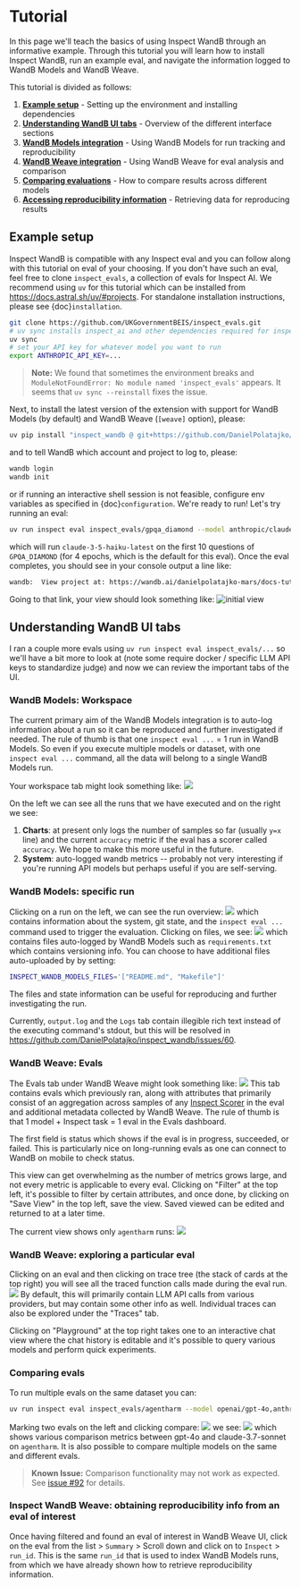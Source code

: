 # Tutorial
In this page we'll teach the basics of using Inspect WandB through an informative example.
Through this tutorial you will learn how to install Inspect WandB, run an example eval, and navigate the information logged to WandB Models and WandB Weave.

This tutorial is divided as follows:
1. [**Example setup**](#example-setup) - Setting up the environment and installing dependencies
2. [**Understanding WandB UI tabs**](#understanding-wandb-ui-tabs) - Overview of the different interface sections
3. [**WandB Models integration**](#wandb-models-workspace) - Using WandB Models for run tracking and reproducibility
4. [**WandB Weave integration**](#wandb-weave-evals) - Using WandB Weave for eval analysis and comparison
5. [**Comparing evaluations**](#comparing-evals) - How to compare results across different models
6. [**Accessing reproducibility information**](#inspect-wandb-weave-obtaining-reproducibility-info-from-an-eval-of-interest) - Retrieving data for reproducing results

## Example setup
Inspect WandB is compatible with any Inspect eval and you can follow along with this tutorial on eval of your choosing.
If you don't have such an eval, feel free to clone `inspect_evals`, a collection of evals for Inspect AI.
We recommend using `uv` for this tutorial which can be installed from https://docs.astral.sh/uv/#projects.
For standalone installation instructions, please see {doc}`installation`.


```bash
git clone https://github.com/UKGovernmentBEIS/inspect_evals.git
# uv sync installs inspect_ai and other dependencies required for inspect_evals
uv sync
# set your API key for whatever model you want to run
export ANTHROPIC_API_KEY=...
```
> **Note:** We found that sometimes the environment breaks and `ModuleNotFoundError: No module named 'inspect_evals'` appears. It seems that `uv sync --reinstall` fixes the issue.

Next, to install the latest version of the extension with support for WandB Models (by default) and WandB Weave (`[weave]` option), please:

```bash
uv pip install "inspect_wandb @ git+https://github.com/DanielPolatajko/inspect_wandb.git#[weave]"
```

and to tell WandB which account and project to log to, please:

```bash
wandb login
wandb init
```

or if running an interactive shell session is not feasible, configure env variables as specified in {doc}`configuration`.
We're ready to run! Let's try running an eval:
```bash
uv run inspect eval inspect_evals/gpqa_diamond --model anthropic/claude-3-5-haiku-latest --limit 10
```
which will run `claude-3-5-haiku-latest` on the first 10 questions of `GPQA_DIAMOND` (for 4 epochs, which is the default for this eval).
Once the eval completes, you should see in your console output a line like:
```bash
wandb:  View project at: https://wandb.ai/danielpolatajko-mars/docs-tutorial
```
Going to that link, your view should look something like:
![initial view](img/initial.png)

## Understanding WandB UI tabs
I ran a couple more evals using `uv run inspect eval inspect_evals/...` so we'll have a bit more to look at (note some require docker / specific LLM API keys to standardize judge) and now we can review the important tabs of the UI.

### WandB Models: Workspace
The current primary aim of the WandB Models integration is to auto-log information about a run so it can be reproduced and further investigated if needed.
The rule of thumb is that one `inspect eval ...` = 1 run in WandB Models. So even if you execute multiple models or dataset, with one `inspect eval ...` command, all the data will belong to a single WandB Models run. 

Your workspace tab might look something like:
![](img/workspace.png)

On the left we can see all the runs that we have executed and on the right we see:
1. **Charts**: at present only logs the number of samples so far (usually `y=x` line) and the current `accuracy` metric if the eval has a scorer called `accuracy`. We hope to make this more useful in the future.
2. **System**: auto-logged wandb metrics -- probably not very interesting if you're running API models but perhaps useful if you are self-serving. 

### WandB Models: specific run

Clicking on a run on the left, we can see the run overview:
![](img/run-models-overview.png)
which contains information about the system, git state, and the `inspect eval ...` command used to trigger the evaluation. 
Clicking on files, we see:
![](img/run-models-files.png)
which contains files auto-logged by WandB Models such as `requirements.txt` which contains versioning info.
You can choose to have additional files auto-uploaded by by setting:

```bash
INSPECT_WANDB_MODELS_FILES='["README.md", "Makefile"]'
```
The files and state information can be useful for reproducing and further investigating the run. 

Currently, `output.log` and the `Logs` tab contain illegible rich text instead of the executing command's stdout, but this will be resolved in https://github.com/DanielPolatajko/inspect_wandb/issues/60. 

### WandB Weave: Evals
The Evals tab under WandB Weave might look something like:
![](img/weave-evals.png)
This tab contains evals which previously ran, along with attributes that primarily consist of an aggregation across samples of any [Inspect Scorer](https://inspect.aisi.org.uk/scorers.html) in the eval and additional metadata collected by WandB Weave.
The rule of thumb is that 1 model + Inspect task = 1 eval in the Evals dashboard.

The first field is status which shows if the eval is in progress, succeeded, or failed. This is particularly nice on long-running evals as one can connect to WandB on mobile to check status.  

This view can get overwhelming as the number of metrics grows large, and not every metric is applicable to every eval.
Clicking on "Filter" at the top left, it's possible to filter by certain attributes, and once done, by clicking on "Save View" in the top left, save the view.
Saved viewed can be edited and returned to at a later time. 

The current view shows only `agentharm` runs:
![](img/filtered-view.png)

### WandB Weave: exploring a particular eval
Clicking on an eval and then clicking on trace tree (the stack of cards at the top right) you will see all the traced function calls made during the eval run.
![](img/trace.png)
By default, this will primarily contain LLM API calls from various providers, but may contain some other info as well. Individual traces can also be explored under the "Traces" tab.

Clicking on "Playground" at the top right takes one to an interactive chat view where the chat history is editable and it's possible to query various models and perform quick experiments.


### Comparing evals
To run multiple evals on the same dataset you can:
```bash
uv run inspect eval inspect_evals/agentharm --model openai/gpt-4o,anthropic/claude-3.7-sonnet-latest
```
Marking two evals on the left and clicking compare:
![](img/compare-enter.png)
we see:
![](img/compare.png)
which shows various comparison metrics between gpt-4o and claude-3.7-sonnet on `agentharm`.
It is also possible to compare multiple models on the same and different evals.

> **Known Issue:** Comparison functionality may not work as expected. See [issue #92](https://github.com/DanielPolatajko/inspect_wandb/issues/92#issuecomment-3218202638) for details.

### Inspect WandB Weave: obtaining reproducibility info from an eval of interest
Once having filtered and found an eval of interest in WandB Weave UI, click on the eval from the list > `Summary` > Scroll down and click on to `Inspect` > `run_id`. This is the same `run_id` that is used to index WandB Models runs, from which we have already shown how to retrieve reproducibility information.  